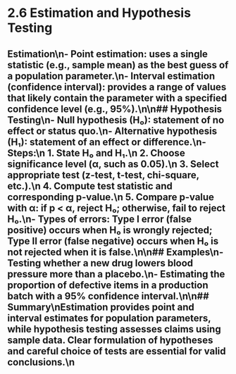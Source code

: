 # 2.6 Estimation and Hypothesis Testing

## Estimation\n- **Point estimation**: uses a single statistic (e.g., sample mean) as the best guess of a population parameter.\n- **Interval estimation (confidence interval)**: provides a range of values that likely contain the parameter with a specified confidence level (e.g., 95%).\n\n## Hypothesis Testing\n- **Null hypothesis (H₀)**: statement of no effect or status quo.\n- **Alternative hypothesis (H₁)**: statement of an effect or difference.\n- Steps:\n  1. State H₀ and H₁.\n  2. Choose significance level (α, such as 0.05).\n  3. Select appropriate test (z-test, t-test, chi-square, etc.).\n  4. Compute test statistic and corresponding p-value.\n  5. Compare p-value with α: if p < α, reject H₀; otherwise, fail to reject H₀.\n- Types of errors: **Type I error** (false positive) occurs when H₀ is wrongly rejected; **Type II error** (false negative) occurs when H₀ is not rejected when it is false.\n\n## Examples\n- Testing whether a new drug lowers blood pressure more than a placebo.\n- Estimating the proportion of defective items in a production batch with a 95% confidence interval.\n\n## Summary\nEstimation provides point and interval estimates for population parameters, while hypothesis testing assesses claims using sample data. Clear formulation of hypotheses and careful choice of tests are essential for valid conclusions.\n
